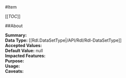 #Item

[[_TOC_]]

##About

**Summary:**   
**Data Type:** [[Rdl.DataSetType|/API/Rdl/Rdl-DataSetType]]  
**Accepted Values:**   
**Default Value:** null  
**Impacted Features:**   
**Purpose:**   
**Usage:**   
**Caveats:**   

